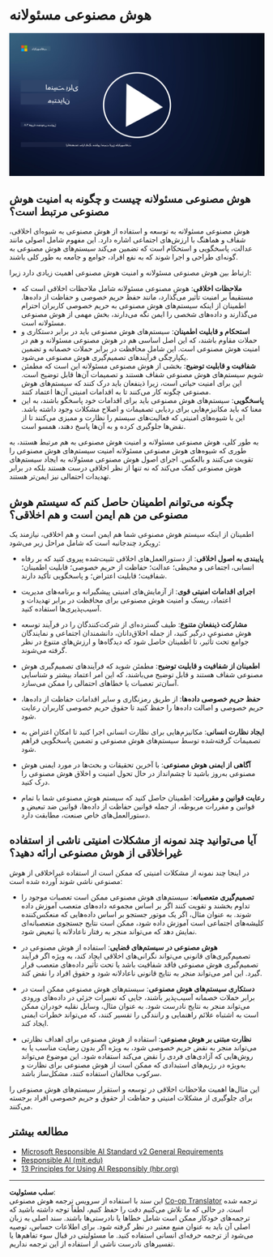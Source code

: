 <!--
CO_OP_TRANSLATOR_METADATA:
{
  "original_hash": "5e9775ee91bde7d44577891d5f11c4c5",
  "translation_date": "2025-09-03T18:28:49+00:00",
  "source_file": "8.3 Responsible AI.md",
  "language_code": "fa"
}
-->
# هوش مصنوعی مسئولانه

[![تماشای ویدیو](../../translated_images/8-3_placeholder.9a5623e020ef9751bfd82c06e3014edc976e2b2dc6ac5836571e63873a3c28b4.fa.png)](https://learn-video.azurefd.net/vod/player?id=b7517901-8f81-4475-b586-385a361c51e8)

## هوش مصنوعی مسئولانه چیست و چگونه به امنیت هوش مصنوعی مرتبط است؟

هوش مصنوعی مسئولانه به توسعه و استفاده از هوش مصنوعی به شیوه‌ای اخلاقی، شفاف و هماهنگ با ارزش‌های اجتماعی اشاره دارد. این مفهوم شامل اصولی مانند عدالت، پاسخگویی و استحکام است که تضمین می‌کند سیستم‌های هوش مصنوعی به گونه‌ای طراحی و اجرا شوند که به نفع افراد، جوامع و جامعه به طور کلی باشند.

ارتباط بین هوش مصنوعی مسئولانه و امنیت هوش مصنوعی اهمیت زیادی دارد زیرا:

-   **ملاحظات اخلاقی**: هوش مصنوعی مسئولانه شامل ملاحظات اخلاقی است که مستقیماً بر امنیت تأثیر می‌گذارد، مانند حفظ حریم خصوصی و حفاظت از داده‌ها. اطمینان از اینکه سیستم‌های هوش مصنوعی به حریم خصوصی کاربران احترام می‌گذارند و داده‌های شخصی را ایمن نگه می‌دارند، بخش مهمی از هوش مصنوعی مسئولانه است.
-   **استحکام و قابلیت اطمینان**: سیستم‌های هوش مصنوعی باید در برابر دستکاری و حملات مقاوم باشند، که این اصل اساسی هم در هوش مصنوعی مسئولانه و هم در امنیت هوش مصنوعی است. این شامل محافظت در برابر حملات خصمانه و تضمین یکپارچگی فرآیندهای تصمیم‌گیری هوش مصنوعی می‌شود.
-   **شفافیت و قابلیت توضیح**: بخشی از هوش مصنوعی مسئولانه این است که مطمئن شویم سیستم‌های هوش مصنوعی شفاف هستند و تصمیمات آن‌ها قابل توضیح است. این برای امنیت حیاتی است، زیرا ذینفعان باید درک کنند که سیستم‌های هوش مصنوعی چگونه کار می‌کنند تا به اقدامات امنیتی آن‌ها اعتماد کنند.
-   **پاسخگویی**: سیستم‌های هوش مصنوعی باید برای اقدامات خود پاسخگو باشند، به این معنا که باید مکانیزم‌هایی برای ردیابی تصمیمات و اصلاح مشکلات وجود داشته باشد. این با شیوه‌های امنیتی که فعالیت‌های سیستم را نظارت و ممیزی می‌کنند تا از نقض‌ها جلوگیری کرده و به آن‌ها پاسخ دهند، همسو است.

به طور کلی، هوش مصنوعی مسئولانه و امنیت هوش مصنوعی به هم مرتبط هستند، به طوری که شیوه‌های هوش مصنوعی مسئولانه امنیت سیستم‌های هوش مصنوعی را تقویت می‌کنند و بالعکس. اجرای اصول هوش مصنوعی مسئولانه به ایجاد سیستم‌های هوش مصنوعی کمک می‌کند که نه تنها از نظر اخلاقی درست هستند بلکه در برابر تهدیدات احتمالی نیز ایمن‌تر هستند.

## چگونه می‌توانم اطمینان حاصل کنم که سیستم هوش مصنوعی من هم ایمن است و هم اخلاقی؟

اطمینان از اینکه سیستم هوش مصنوعی شما هم ایمن است و هم اخلاقی، نیازمند یک رویکرد چندجانبه است که شامل مراحل زیر می‌شود:

- **پایبندی به اصول اخلاقی**: از دستورالعمل‌های اخلاقی تثبیت‌شده پیروی کنید که بر رفاه انسانی، اجتماعی و محیطی؛ عدالت؛ حفاظت از حریم خصوصی؛ قابلیت اطمینان؛ شفافیت؛ قابلیت اعتراض؛ و پاسخگویی تأکید دارند.

- **اجرای اقدامات امنیتی قوی**: از آزمایش‌های امنیتی پیشگیرانه و برنامه‌های مدیریت اعتماد، ریسک و امنیت هوش مصنوعی برای محافظت در برابر تهدیدات و آسیب‌پذیری‌ها استفاده کنید.

- **مشارکت ذینفعان متنوع**: طیف گسترده‌ای از شرکت‌کنندگان را در فرآیند توسعه هوش مصنوعی درگیر کنید، از جمله اخلاق‌دانان، دانشمندان اجتماعی و نمایندگان جوامع تحت تأثیر، تا اطمینان حاصل شود که دیدگاه‌ها و ارزش‌های متنوع در نظر گرفته می‌شوند.

- **اطمینان از شفافیت و قابلیت توضیح**: مطمئن شوید که فرآیندهای تصمیم‌گیری هوش مصنوعی شفاف هستند و قابل توضیح می‌باشند، که این امر اعتماد بیشتر و شناسایی آسان‌تر تعصبات یا خطاهای احتمالی را ممکن می‌سازد.

- **حفظ حریم خصوصی داده‌ها**: از طریق رمزنگاری و سایر اقدامات حفاظت از داده‌ها، حریم خصوصی و اصالت داده‌ها را حفظ کنید تا حقوق حریم خصوصی کاربران رعایت شود.

- **ایجاد نظارت انسانی**: مکانیزم‌هایی برای نظارت انسانی اجرا کنید تا امکان اعتراض به تصمیمات گرفته‌شده توسط سیستم‌های هوش مصنوعی و تضمین پاسخگویی فراهم شود.

- **آگاهی از ایمنی هوش مصنوعی**: با آخرین تحقیقات و بحث‌ها در مورد ایمنی هوش مصنوعی به‌روز باشید تا چشم‌انداز در حال تحول امنیت و اخلاق هوش مصنوعی را درک کنید.

- **رعایت قوانین و مقررات**: اطمینان حاصل کنید که سیستم هوش مصنوعی شما با تمام قوانین و مقررات مربوطه، از جمله قوانین حفاظت از داده‌ها، قوانین ضد تبعیض و دستورالعمل‌های خاص صنعت، مطابقت دارد.

## آیا می‌توانید چند نمونه از مشکلات امنیتی ناشی از استفاده غیراخلاقی از هوش مصنوعی ارائه دهید؟

در اینجا چند نمونه از مشکلات امنیتی که ممکن است از استفاده غیراخلاقی از هوش مصنوعی ناشی شوند آورده شده است:

- **تصمیم‌گیری متعصبانه**: سیستم‌های هوش مصنوعی ممکن است تعصبات موجود را تداوم بخشند و تقویت کنند اگر بر اساس مجموعه داده‌های متعصب آموزش داده شوند. به عنوان مثال، اگر یک موتور جستجو بر اساس داده‌هایی که منعکس‌کننده کلیشه‌های اجتماعی است آموزش داده شود، ممکن است نتایج جستجوی متعصبانه‌ای نمایش دهد که می‌تواند منجر به رفتار ناعادلانه یا تبعیض شود.

- **هوش مصنوعی در سیستم‌های قضایی**: استفاده از هوش مصنوعی در تصمیم‌گیری‌های قانونی می‌تواند نگرانی‌های اخلاقی ایجاد کند، به ویژه اگر فرآیند تصمیم‌گیری هوش مصنوعی فاقد شفافیت باشد یا تحت تأثیر داده‌های متعصب قرار گیرد. این امر می‌تواند منجر به نتایج قانونی ناعادلانه شود و حقوق افراد را نقض کند.

- **دستکاری سیستم‌های هوش مصنوعی**: سیستم‌های هوش مصنوعی ممکن است در برابر حملات خصمانه آسیب‌پذیر باشند، جایی که تغییرات جزئی در داده‌های ورودی می‌تواند منجر به نتایج نادرست شود. به عنوان مثال، وسایل نقلیه خودران ممکن است به اشتباه علائم راهنمایی و رانندگی را تفسیر کنند، که می‌تواند خطرات ایمنی ایجاد کند.

- **نظارت مبتنی بر هوش مصنوعی**: استفاده از هوش مصنوعی برای اهداف نظارتی می‌تواند منجر به نقض حریم خصوصی شود، به ویژه اگر بدون رضایت مناسب یا به روش‌هایی که آزادی‌های فردی را نقض می‌کند استفاده شود. این موضوع می‌تواند به‌ویژه در رژیم‌های استبدادی که ممکن است از هوش مصنوعی برای نظارت و سرکوب مخالفان استفاده کنند، مشکل‌ساز باشد.

این مثال‌ها اهمیت ملاحظات اخلاقی در توسعه و استقرار سیستم‌های هوش مصنوعی را برای جلوگیری از مشکلات امنیتی و حفاظت از حقوق و حریم خصوصی افراد برجسته می‌کنند.

## مطالعه بیشتر

 - [Microsoft Responsible AI Standard v2 General Requirements](https://query.prod.cms.rt.microsoft.com/cms/api/am/binary/RE5cmFl?culture=en-us&country=us&WT.mc_id=academic-96948-sayoung)
 - [Responsible AI (mit.edu)](https://sloanreview.mit.edu/big-ideas/responsible-ai/)
 - [13 Principles for Using AI Responsibly (hbr.org)](https://hbr.org/2023/06/13-principles-for-using-ai-responsibly)

---

**سلب مسئولیت**:  
این سند با استفاده از سرویس ترجمه هوش مصنوعی [Co-op Translator](https://github.com/Azure/co-op-translator) ترجمه شده است. در حالی که ما تلاش می‌کنیم دقت را حفظ کنیم، لطفاً توجه داشته باشید که ترجمه‌های خودکار ممکن است شامل خطاها یا نادرستی‌ها باشند. سند اصلی به زبان اصلی آن باید به عنوان منبع معتبر در نظر گرفته شود. برای اطلاعات حساس، توصیه می‌شود از ترجمه حرفه‌ای انسانی استفاده کنید. ما مسئولیتی در قبال سوء تفاهم‌ها یا تفسیرهای نادرست ناشی از استفاده از این ترجمه نداریم.